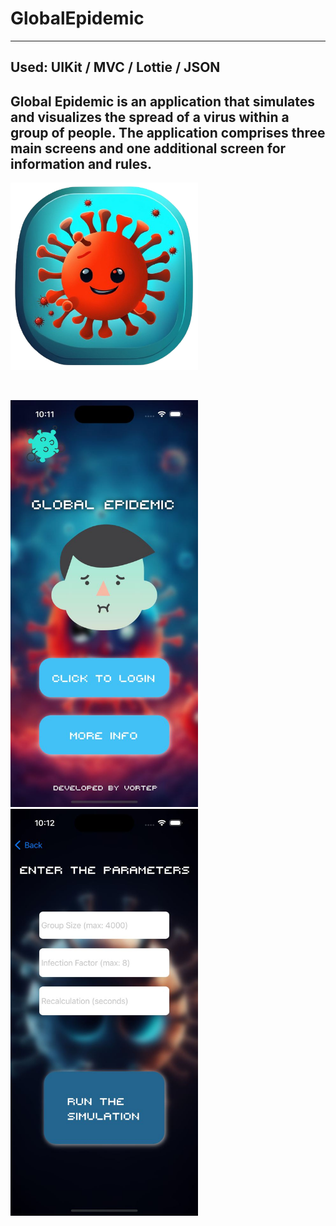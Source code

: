 # GlobalEpidemic 
---
## Used: UIKit / MVC / Lottie  / JSON 

## Global Epidemic is an application that simulates and visualizes the spread of a virus within a group of people. The application comprises three main screens and one additional screen for information and rules.

<img src="https://github.com/vortep7/GlobalEpidemic/blob/dev/ImageStore/icon.png" width="300" height="300"> &nbsp;&nbsp;&nbsp;&nbsp;&nbsp;&nbsp;&nbsp; 

<br>

<p float="left">
  <img src="https://github.com/vortep7/GlobalEpidemic/blob/dev/ImageStore/viewScreen.jpg" width="300" />
  &nbsp;&nbsp;&nbsp;&nbsp;&nbsp;
  <img src="https://github.com/vortep7/GlobalEpidemic/blob/dev/ImageStore/configScreen.jpg" width="300" /> 
</p>

<br>

